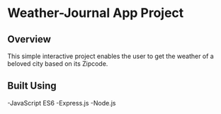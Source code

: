 # Weather-Journal App Project

## Overview

This simple interactive project enables the user to get the weather of a beloved city based on its Zipcode.

## Built Using

-JavaScript ES6
-Express.js
-Node.js
